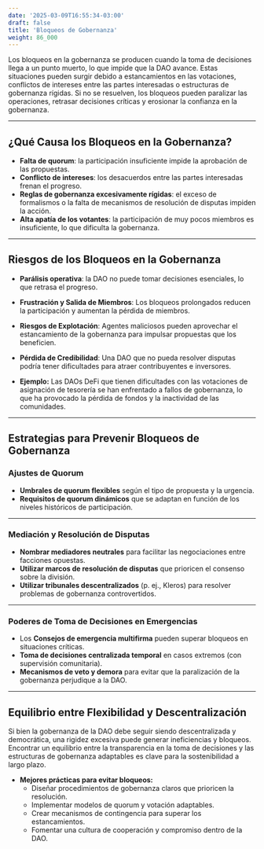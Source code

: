 ```yaml
---
date: '2025-03-09T16:55:34-03:00'
draft: false
title: 'Bloqueos de Gobernanza'
weight: 86_000
---
```


Los bloqueos en la gobernanza se producen cuando la toma de decisiones llega a un punto muerto, lo que impide que la DAO avance. Estas situaciones pueden surgir debido a estancamientos en las votaciones, conflictos de intereses entre las partes interesadas o estructuras de gobernanza rígidas. Si no se resuelven, los bloqueos pueden paralizar las operaciones, retrasar decisiones críticas y erosionar la confianza en la gobernanza.

---

## **¿Qué Causa los Bloqueos en la Gobernanza?**

- **Falta de quorum**: la participación insuficiente impide la aprobación de las propuestas.
- **Conflicto de intereses**: los desacuerdos entre las partes interesadas frenan el progreso.
- **Reglas de gobernanza excesivamente rígidas**: el exceso de formalismos o la falta de mecanismos de resolución de disputas impiden la acción.
- **Alta apatía de los votantes**: la participación de muy pocos miembros es insuficiente, lo que dificulta la gobernanza.

---

## **Riesgos de los Bloqueos en la Gobernanza**

- **Parálisis operativa**: la DAO no puede tomar decisiones esenciales, lo que retrasa el progreso. 
- **Frustración y Salida de Miembros**: Los bloqueos prolongados reducen la participación y aumentan la pérdida de miembros.
- **Riesgos de Explotación**: Agentes maliciosos pueden aprovechar el estancamiento de la gobernanza para impulsar propuestas que los beneficien.
- **Pérdida de Credibilidad**: Una DAO que no pueda resolver disputas podría tener dificultades para atraer contribuyentes e inversores.

- **Ejemplo:** Las DAOs DeFi que tienen dificultades con las votaciones de asignación de tesorería se han enfrentado a fallos de gobernanza, lo que ha provocado la pérdida de fondos y la inactividad de las comunidades.

---

## **Estrategias para Prevenir Bloqueos de Gobernanza**

### **Ajustes de Quorum**
- **Umbrales de quorum flexibles** según el tipo de propuesta y la urgencia.
- **Requisitos de quorum dinámicos** que se adaptan en función de los niveles históricos de participación.

---

### **Mediación y Resolución de Disputas**
- **Nombrar mediadores neutrales** para facilitar las negociaciones entre facciones opuestas. 
- **Utilizar marcos de resolución de disputas** que prioricen el consenso sobre la división.
- **Utilizar tribunales descentralizados** (p. ej., Kleros) para resolver problemas de gobernanza controvertidos.

---

### **Poderes de Toma de Decisiones en Emergencias**
- Los **Consejos de emergencia multifirma** pueden superar bloqueos en situaciones críticas.
- **Toma de decisiones centralizada temporal** en casos extremos (con supervisión comunitaria).
- **Mecanismos de veto y demora** para evitar que la paralización de la gobernanza perjudique a la DAO.

---

## **Equilibrio entre Flexibilidad y Descentralización**

Si bien la gobernanza de la DAO debe seguir siendo descentralizada y democrática, una rigidez excesiva puede generar ineficiencias y bloqueos. Encontrar un equilibrio entre la transparencia en la toma de decisiones y las estructuras de gobernanza adaptables es clave para la sostenibilidad a largo plazo.

- **Mejores prácticas para evitar bloqueos:**
  - Diseñar procedimientos de gobernanza claros que prioricen la resolución.
  - Implementar modelos de quorum y votación adaptables. 
  - Crear mecanismos de contingencia para superar los estancamientos.
  - Fomentar una cultura de cooperación y compromiso dentro de la DAO.